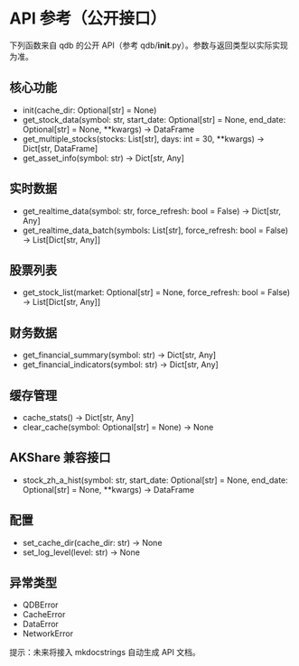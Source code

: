 # API 参考（公开接口）

下列函数来自 qdb 的公开 API（参考 qdb/__init__.py）。参数与返回类型以实际实现为准。

## 核心功能
- init(cache_dir: Optional[str] = None)
- get_stock_data(symbol: str, start_date: Optional[str] = None, end_date: Optional[str] = None, **kwargs) -> DataFrame
- get_multiple_stocks(stocks: List[str], days: int = 30, **kwargs) -> Dict[str, DataFrame]
- get_asset_info(symbol: str) -> Dict[str, Any]

## 实时数据
- get_realtime_data(symbol: str, force_refresh: bool = False) -> Dict[str, Any]
- get_realtime_data_batch(symbols: List[str], force_refresh: bool = False) -> List[Dict[str, Any]]

## 股票列表
- get_stock_list(market: Optional[str] = None, force_refresh: bool = False) -> List[Dict[str, Any]]

## 财务数据
- get_financial_summary(symbol: str) -> Dict[str, Any]
- get_financial_indicators(symbol: str) -> Dict[str, Any]

## 缓存管理
- cache_stats() -> Dict[str, Any]
- clear_cache(symbol: Optional[str] = None) -> None

## AKShare 兼容接口
- stock_zh_a_hist(symbol: str, start_date: Optional[str] = None, end_date: Optional[str] = None, **kwargs) -> DataFrame

## 配置
- set_cache_dir(cache_dir: str) -> None
- set_log_level(level: str) -> None

## 异常类型
- QDBError
- CacheError
- DataError
- NetworkError

提示：未来将接入 mkdocstrings 自动生成 API 文档。

